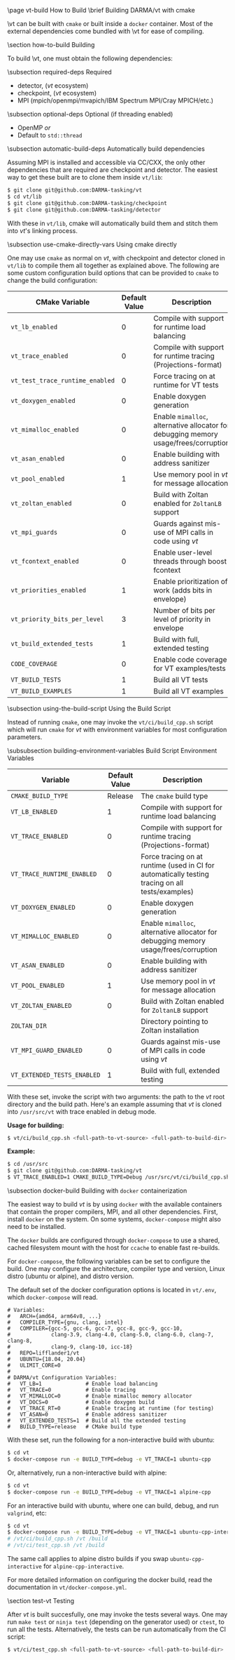 \page vt-build How to Build
\brief Building DARMA/vt with cmake

\vt can be built with `cmake` or built inside a `docker` container. Most of the
external dependencies come bundled with \vt for ease of compiling.

\section how-to-build Building

To build \vt, one must obtain the following dependencies:

\subsection required-deps Required
  - detector,   (*vt* ecosystem)
  - checkpoint, (*vt* ecosystem)
  - MPI         (mpich/openmpi/mvapich/IBM Spectrum MPI/Cray MPICH/etc.)

\subsection optional-deps Optional (if threading enabled)

  - OpenMP       _or_
  - Default to `std::thread`

\subsection automatic-build-deps Automatically build dependencies

Assuming MPI is installed and accessible via CC/CXX, the only other dependencies
that are required are checkpoint and detector. The easiest way to get these
built are to clone them inside `vt/lib`:

```bash
$ git clone git@github.com:DARMA-tasking/vt
$ cd vt/lib
$ git clone git@github.com:DARMA-tasking/checkpoint
$ git clone git@github.com:DARMA-tasking/detector
```

With these in `vt/lib`, cmake will automatically build them and stitch them into
*vt*'s linking process.

\subsection use-cmake-directly-vars Using cmake directly

One may use `cmake` as normal on *vt*, with checkpoint and detector cloned in
`vt/lib` to compile them all together as explained above. The following are some
custom configuration build options that can be provided to `cmake` to change the
build configuration:

| CMake Variable                  | Default Value   | Description |
| ------------------              | --------------- | ----------- |
| `vt_lb_enabled`                 | 0               | Compile with support for runtime load balancing |
| `vt_trace_enabled`              | 0               | Compile with support for runtime tracing (Projections-format) |
| `vt_test_trace_runtime_enabled` | 0               | Force tracing on at runtime for VT tests |
| `vt_doxygen_enabled`            | 0               | Enable doxygen generation |
| `vt_mimalloc_enabled`           | 0               | Enable `mimalloc`, alternative allocator for debugging memory usage/frees/corruption |
| `vt_asan_enabled`               | 0               | Enable building with address sanitizer |
| `vt_pool_enabled`               | 1               | Use memory pool in *vt* for message allocation |
| `vt_zoltan_enabled`             | 0               | Build with Zoltan enabled for `ZoltanLB` support |
| `vt_mpi_guards`                 | 0               | Guards against mis-use of MPI calls in code using *vt* |
| `vt_fcontext_enabled`           | 0               | Enable user-level threads through boost fcontext |
| `vt_priorities_enabled`         | 1               | Enable prioritization of work (adds bits in envelope) |
| `vt_priority_bits_per_level`    | 3               | Number of bits per level of priority in envelope |
| `vt_build_extended_tests`       | 1               | Build with full, extended testing |
| `CODE_COVERAGE`                 | 0               | Enable code coverage for VT examples/tests |
| `VT_BUILD_TESTS`                | 1               | Build all VT tests |
| `VT_BUILD_EXAMPLES`             | 1               | Build all VT examples |


\subsection using-the-build-script Using the Build Script

Instead of running `cmake`, one may invoke the `vt/ci/build_cpp.sh` script which
will run `cmake` for *vt* with environment variables for most configuration
parameters.

\subsubsection building-environment-variables Build Script Environment Variables

| Variable                    | Default Value   | Description |
| ------------------          | --------------- | ----------- |
| `CMAKE_BUILD_TYPE`          | Release         | The `cmake` build type |
| `VT_LB_ENABLED`             | 1               | Compile with support for runtime load balancing |
| `VT_TRACE_ENABLED `         | 0               | Compile with support for runtime tracing (Projections-format) |
| `VT_TRACE_RUNTIME_ENABLED ` | 0               | Force tracing on at runtime (used in CI for automatically testing tracing on all tests/examples) |
| `VT_DOXYGEN_ENABLED `       | 0               | Enable doxygen generation |
| `VT_MIMALLOC_ENABLED `      | 0               | Enable `mimalloc`, alternative allocator for debugging memory usage/frees/corruption |
| `VT_ASAN_ENABLED `          | 0               | Enable building with address sanitizer |
| `VT_POOL_ENABLED `          | 1               | Use memory pool in *vt* for message allocation |
| `VT_ZOLTAN_ENABLED `        | 0               | Build with Zoltan enabled for `ZoltanLB` support |
| `ZOLTAN_DIR `               | <empty>         | Directory pointing to Zoltan installation |
| `VT_MPI_GUARD_ENABLED `     | 0               | Guards against mis-use of MPI calls in code using *vt* |
| `VT_EXTENDED_TESTS_ENABLED` | 1               | Build with full, extended testing |

With these set, invoke the script with two arguments: the path to the *vt* root
directory and the build path. Here's an example assuming that *vt* is cloned
into `/usr/src/vt` with trace enabled in debug mode.

**Usage for building:**

```bash
$ vt/ci/build_cpp.sh <full-path-to-vt-source> <full-path-to-build-dir>
```

**Example:**

```bash
$ cd /usr/src
$ git clone git@github.com:DARMA-tasking/vt
$ VT_TRACE_ENABLED=1 CMAKE_BUILD_TYPE=Debug /usr/src/vt/ci/build_cpp.sh /usr/src/vt /usr/build/vt
```

\subsection docker-build Building with `docker` containerization

The easiest way to build *vt* is by using `docker` with the available containers
that contain the proper compilers, MPI, and all other dependencies. First,
install `docker` on the system. On some systems, `docker-compose` might also
need to be installed.

The `docker` builds are configured through `docker-compose` to use a shared,
cached filesystem mount with the host for `ccache` to enable fast re-builds.

For `docker-compose`, the following variables can be set to configure the
build. One may configure the architecture, compiler type and version, Linux
distro (ubuntu or alpine), and distro version.

The default set of the docker configuration options is located in `vt/.env`,
which `docker-compose` will read.

```
# Variables:
#   ARCH={amd64, arm64v8, ...}
#   COMPILER_TYPE={gnu, clang, intel}
#   COMPILER={gcc-5, gcc-6, gcc-7, gcc-8, gcc-9, gcc-10,
#             clang-3.9, clang-4.0, clang-5.0, clang-6.0, clang-7, clang-8,
#             clang-9, clang-10, icc-18}
#   REPO=lifflander1/vt
#   UBUNTU={18.04, 20.04}
#   ULIMIT_CORE=0
#
# DARMA/vt Configuration Variables:
#   VT_LB=1              # Enable load balancing
#   VT_TRACE=0           # Enable tracing
#   VT_MIMALLOC=0        # Enable mimalloc memory allocator
#   VT_DOCS=0            # Enable doxygen build
#   VT_TRACE_RT=0        # Enable tracing at runtime (for testing)
#   VT_ASAN=0            # Enable address sanitizer
#   VT_EXTENDED_TESTS=1  # Build all the extended testing
#   BUILD_TYPE=release   # CMake build type
```

With these set, run the following for a non-interactive build with ubuntu:

```bash
$ cd vt
$ docker-compose run -e BUILD_TYPE=debug -e VT_TRACE=1 ubuntu-cpp
```

Or, alternatively, run a non-interactive build with alpine:

```bash
$ cd vt
$ docker-compose run -e BUILD_TYPE=debug -e VT_TRACE=1 alpine-cpp
```

For an interactive build with ubuntu, where one can build, debug, and run
`valgrind`, etc:

```bash
$ cd vt
$ docker-compose run -e BUILD_TYPE=debug -e VT_TRACE=1 ubuntu-cpp-interactive
# /vt/ci/build_cpp.sh /vt /build
# /vt/ci/test_cpp.sh /vt /build
```

The same call applies to alpine distro builds if you swap
`ubuntu-cpp-interactive` for `alpine-cpp-interactive`.

For more detailed information on configuring the docker build, read the
documentation in `vt/docker-compose.yml`.

\section test-vt Testing

After *vt* is built succesfully, one may invoke the tests several ways. One may
run `make test` or `ninja test` (depending on the generator used) or `ctest`, to
run all the tests. Alternatively, the tests can be run automatically from the CI
script:

```bash
$ vt/ci/test_cpp.sh <full-path-to-vt-source> <full-path-to-build-dir>
```
